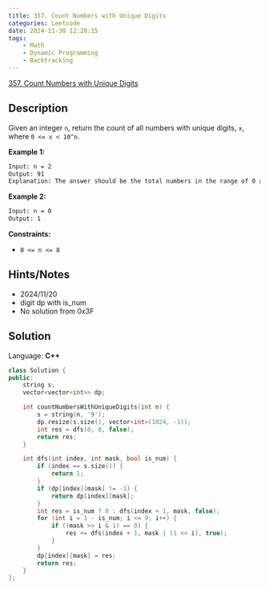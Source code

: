 ```yaml
---
title: 357. Count Numbers with Unique Digits
categories: Leetcode
date: 2024-11-30 12:28:15
tags:
    - Math
    - Dynamic Programming
    - Backtracking
---
```


[357. Count Numbers with Unique Digits](https://leetcode.com/problems/count-numbers-with-unique-digits/description/)

## Description

Given an integer `n`, return the count of all numbers with unique digits, `x`, where `0 <= x < 10^n`.

**Example 1:**

```bash
Input: n = 2
Output: 91
Explanation: The answer should be the total numbers in the range of 0 ≤ x < 100, excluding 11,22,33,44,55,66,77,88,99
```

**Example 2:**

```bash
Input: n = 0
Output: 1
```

**Constraints:**

- `0 <= n <= 8`

## Hints/Notes

- 2024/11/20
- digit dp with is_num
- No solution from 0x3F

## Solution

Language: **C++**

```C++
class Solution {
public:
    string s;
    vector<vector<int>> dp;

    int countNumbersWithUniqueDigits(int n) {
        s = string(n, '9');
        dp.resize(s.size(), vector<int>(1024, -1));
        int res = dfs(0, 0, false);
        return res;
    }

    int dfs(int index, int mask, bool is_num) {
        if (index == s.size()) {
            return 1;
        }
        if (dp[index][mask] != -1) {
            return dp[index][mask];
        }
        int res = is_num ? 0 : dfs(index + 1, mask, false);
        for (int i = 1 - is_num; i <= 9; i++) {
            if ((mask >> i & 1) == 0) {
                res += dfs(index + 1, mask | (1 << i), true);
            }
        }
        dp[index][mask] = res;
        return res;
    }
};
```

